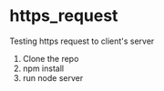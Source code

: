 # https_request
Testing https request to client's server

1. Clone the repo
2. npm install
3. run node server
